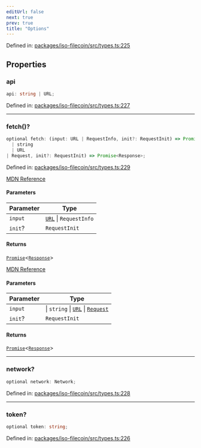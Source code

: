 ```yaml
---
editUrl: false
next: true
prev: true
title: "Options"
---
```


Defined in: [packages/iso-filecoin/src/types.ts:225](https://github.com/hugomrdias/filecoin/blob/785c3411e0df74cabd3b2718e9d4a52c466ba914/packages/iso-filecoin/src/types.ts#L225)

## Properties

### api

```ts
api: string | URL;
```

Defined in: [packages/iso-filecoin/src/types.ts:227](https://github.com/hugomrdias/filecoin/blob/785c3411e0df74cabd3b2718e9d4a52c466ba914/packages/iso-filecoin/src/types.ts#L227)

***

### fetch()?

```ts
optional fetch: (input: URL | RequestInfo, init?: RequestInit) => Promise<Response>(input: 
  | string
  | URL
| Request, init?: RequestInit) => Promise<Response>;
```

Defined in: [packages/iso-filecoin/src/types.ts:229](https://github.com/hugomrdias/filecoin/blob/785c3411e0df74cabd3b2718e9d4a52c466ba914/packages/iso-filecoin/src/types.ts#L229)

[MDN Reference](https://developer.mozilla.org/docs/Web/API/Window/fetch)

#### Parameters

| Parameter | Type |
| ------ | ------ |
| `input` | [`URL`](https://developer.mozilla.org/docs/Web/API/URL) \| `RequestInfo` |
| `init`? | `RequestInit` |

#### Returns

[`Promise`](https://developer.mozilla.org/docs/Web/JavaScript/Reference/Global_Objects/Promise)\<[`Response`](https://developer.mozilla.org/docs/Web/API/Response)\>

[MDN Reference](https://developer.mozilla.org/docs/Web/API/Window/fetch)

#### Parameters

| Parameter | Type |
| ------ | ------ |
| `input` | \| `string` \| [`URL`](https://developer.mozilla.org/docs/Web/API/URL) \| [`Request`](https://developer.mozilla.org/docs/Web/API/Request) |
| `init`? | `RequestInit` |

#### Returns

[`Promise`](https://developer.mozilla.org/docs/Web/JavaScript/Reference/Global_Objects/Promise)\<[`Response`](https://developer.mozilla.org/docs/Web/API/Response)\>

***

### network?

```ts
optional network: Network;
```

Defined in: [packages/iso-filecoin/src/types.ts:228](https://github.com/hugomrdias/filecoin/blob/785c3411e0df74cabd3b2718e9d4a52c466ba914/packages/iso-filecoin/src/types.ts#L228)

***

### token?

```ts
optional token: string;
```

Defined in: [packages/iso-filecoin/src/types.ts:226](https://github.com/hugomrdias/filecoin/blob/785c3411e0df74cabd3b2718e9d4a52c466ba914/packages/iso-filecoin/src/types.ts#L226)
